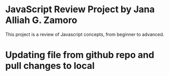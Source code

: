# JavaScript Review Project by Jana Alliah G. Zamoro
This project is a review of Javascript concepts, from beginner to advanced.

# Updating file from github repo and pull changes to local